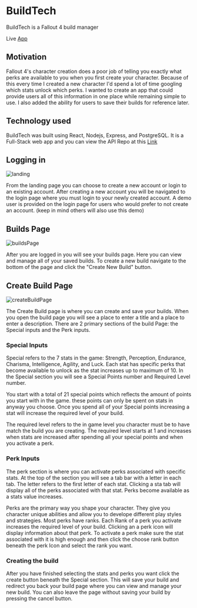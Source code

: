 # BuildTech

BuildTech is a Fallout 4 build manager

Live [App](https://fallout-4-build-manager.now.sh/)

## Motivation

Fallout 4's character creation does a poor job of telling you exactly what perks are available to you when you first create your character. Because of this every time I created a new character I'd spend a lot of time googling which stats unlock which perks. I wanted to create an app that could provide users all of this information in one place while remaining simple to use. I also added the ability for users to save their builds for reference later.

## Technology used

BuildTech was built using React, Nodejs, Express, and PostgreSQL. It is a Full-Stack web app and you can view the API Repo at this [Link](https://github.com/f3ve/build-tech-api)

## Logging in

![landing](https://github.com/f3ve/Build-Tech-Client/blob/master/readMeImgs/landing.png)

From the landing page you can choose to create a new account or login to an existing account. After creating a new account you will be navigated to the login page where you must login to your newly created account. A demo user is provided on the login page for users who would prefer to not create an account. (keep in mind others will also use this demo)

## Builds Page

![buildsPage](https://github.com/f3ve/Build-Tech-Client/blob/master/readMeImgs/buildspage.png)

After you are logged in you will see your builds page. Here you can view and manage all of your saved builds. To create a new build navigate to the bottom of the page and click the "Create New Build" button.

## Create Build Page

![createBuildPage](https://github.com/f3ve/Build-Tech-Client/blob/master/readMeImgs/createbuildpage.png)

The Create Build page is where you can create and save your builds. When you open the build page you will see a place to enter a title and a place to enter a description. There are 2 primary sections of the build Page: the Special inputs and the Perk inputs. 

### Special Inputs

Special refers to the 7 stats in the game: Strength, Perception, Endurance, Charisma, Intelligence, Agility, and Luck. Each stat has specific perks that become available to unlock as the stat increases up to maximum of 10. In the Special section you will see a Special Points number and Required Level number. 

You start with a total of 21 special points which reflects the amount of points you start with in the game. these points can only be spent on stats in anyway you choose. Once you spend all of your Special points increasing a stat will increase the required level of your build. 

The required level refers to the in game level you character must be to have match the build you are creating. The required level starts at 1 and increases when stats are increased after spending all your special points and when you activate a perk.

### Perk Inputs

The perk section is where you can activate perks associated with specific stats. At the top of the section you will see a tab bar with a letter in each tab. The letter refers to the first letter of each stat. Clicking a sta tab will display all of the perks associated with that stat. Perks become available as a stats value increases. 

Perks are the primary way you shape your character. They give you character unique abilities and allow you to develope different play styles and strategies. Most perks have ranks. Each Rank of a perk you activate increases the required level of your build. Clicking an a perk icon will display information about that perk. To activate a perk make sure the stat associated with it is high enough and then click the choose rank button beneath the perk Icon and select the rank you want.

### Creating the build

After you have finished selecting the stats and perks you want click the create button beneath the Special section. This will save your build and redirect you back your build page where you can view and manage your new build. You can also leave the page without saving your build by pressing the cancel button. 

